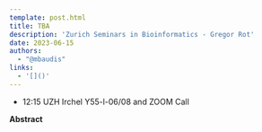 ```yaml
---
template: post.html
title: TBA
description: 'Zurich Seminars in Bioinformatics - Gregor Rot'
date: 2023-06-15
authors:
  - "@mbaudis"
links:
  - '[]()'
---
```


* 12:15 UZH Irchel Y55-l-06/08 and ZOOM Call

**Abstract** 